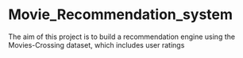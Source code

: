 # Movie_Recommendation_system
The aim of this project is to build a recommendation engine using the Movies-Crossing dataset, which includes user ratings
